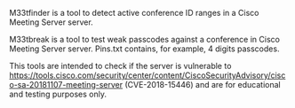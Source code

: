 M33tfinder is a tool to detect active conference ID ranges in a Cisco Meeting Server server. 

M33tbreak is a tool to test weak passcodes against a conference in Cisco Meeting Server server. Pins.txt contains, for example, 4 digits passcodes.

This tools are intended to check if the server is vulnerable to https://tools.cisco.com/security/center/content/CiscoSecurityAdvisory/cisco-sa-20181107-meeting-server (CVE-2018-15446) and are for educational and testing purposes only.
